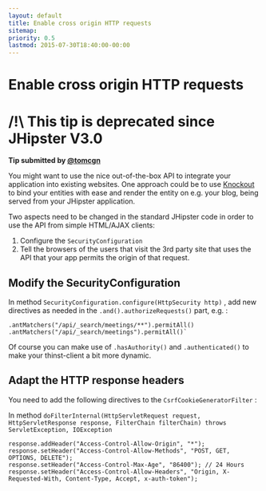 ```yaml
---
layout: default
title: Enable cross origin HTTP requests
sitemap:
priority: 0.5
lastmod: 2015-07-30T18:40:00-00:00
---
```


# Enable cross origin HTTP requests

# /!\ This tip is deprecated since JHipster V3.0

__Tip submitted by [@tomcgn](https://github.com/tomcgn)__

You might want to use the nice out-of-the-box API to integrate your application into existing websites.
One approach could be to use [Knockout](https://github.com/knockout/knockout) to bind your entities with ease and render the entity on e.g. your blog, being served from your JHipster application.

Two aspects need to be changed in the standard JHipster code in order to use the API from simple HTML/AJAX clients:

1. Configure the `SecurityConfiguration`
2. Tell the browsers of the users that visit the 3rd party site that uses the API that your app permits the origin of that request.

## Modify the SecurityConfiguration

In method `SecurityConfiguration.configure(HttpSecurity http)` , add new directives as needed in the `.and().authorizeRequests()` part, e.g. :

    .antMatchers("/api/_search/meetings/**").permitAll()
    .antMatchers("/api/_search/meetings").permitAll()`

Of course you can make use of `.hasAuthority()` and `.authenticated()` to make your thinst-client a bit more dynamic.

## Adapt the HTTP response headers

You need to add the following directives to the `CsrfCookieGeneratorFilter` :

In method `doFilterInternal(HttpServletRequest request, HttpServletResponse response, FilterChain filterChain) throws ServletException, IOException`

    response.addHeader("Access-Control-Allow-Origin", "*");
    response.setHeader("Access-Control-Allow-Methods", "POST, GET, OPTIONS, DELETE");
    response.setHeader("Access-Control-Max-Age", "86400"); // 24 Hours
    response.setHeader("Access-Control-Allow-Headers", "Origin, X-Requested-With, Content-Type, Accept, x-auth-token");
